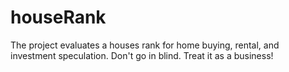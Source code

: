 # houseRank
 The project evaluates a houses rank for home buying, rental, and investment speculation. Don't go in blind. Treat it as a business!
